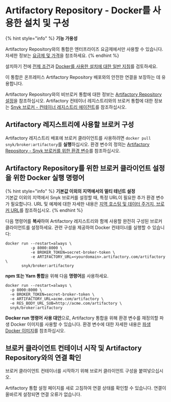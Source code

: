 # Artifactory Repository - Docker를 사용한 설치 및 구성

{% hint style="info" %}
**기능 가용성**

Artifactory Repository와의 통합은 엔터프라이즈 요금제에서만 사용할 수 있습니다. 자세한 정보는 [요금제 및 가격](https://snyk.io/plans/)을 참조하세요.
{% endhint %}

설치하기 전에 [전제 조건](./)과 [Docker를 사용한 설치에 대한 일반 지침](../install-and-configure-broker-using-docker.md)를 검토하세요.

이 통합은 온프레미스 Artifactory Repository 배포와의 안전한 연결을 보장하는 데 유용합니다.

Artifactory Repository와의 비브로커 통합에 대한 정보는 [Artifactory Repository 설정](../../../../scan-with-snyk/snyk-open-source/package-repository-integrations/artifactory-package-repository-connection-setup/)을 참조하십시오. Artifactory 컨테이너 레지스트리와의 브로커 통합에 대한 정보는 [Snyk 브로커 - 컨테이너 레지스트리 에이전트](https://docs.snyk.io/snyk-admin/snyk-broker/snyk-broker-container-registry-agent)를 참조하십시오.

## Artifactory 레지스트리에 사용할 브로커 구성

Artifactory 레지스트리 배포에 브로커 클라이언트를 사용하려면 `docker pull snyk/broker:artifactory`를 **실행**하십시오. 환경 변수의 정의는 [Artifactory ](artifactory-repository-environment-variables-for-snyk-broker.md)[Repository - Snyk 브로커를 위한 환경 변수](artifactory-repository-environment-variables-for-snyk-broker.md)를 참조하십시오.

## Artifactory Repository를 위한 브로커 클라이언트 설정을 위한 Docker 실행 명령어

{% hint style="info" %}
**기본값 이외의 지역에서의 멀티 테넌트 설정**\
기본값 이외의 지역에서 Snyk 브로커를 설정할 때, 특정 URL이 필요한 추가 환경 변수가 필요합니다. URL 및 예제에 대한 자세한 내용은 [지역 호스팅 및 데이터 주거지, 브로커 URL](https://docs.snyk.io/working-with-snyk/regional-hosting-and-data-residency#broker-urls)를 참조하십시오.
{% endhint %}

다음 명령어를 **복사**하여 Artifactory 레지스트리와 함께 사용할 완전히 구성된 브로커 클라이언트를 설정하세요. 관련 구성을 제공하여 Docker 컨테이너를 실행할 수 있습니다:

```console
docker run --restart=always \
           -p 8000:8000 \
           -e BROKER_TOKEN=secret-broker-token \
           -e ARTIFACTORY_URL=<yourdomain>.artifactory.com/artifactory \
       snyk/broker:artifactory
```

**npm 또는 Yarn 통합**을 위해 다음 **명령어**를 사용하세요.

```
docker run --restart=always \
  -p 8000:8000 \
  -e BROKER_TOKEN=secret-broker-token \
  -e ARTIFACTORY_URL=acme.com/artifactory \
  -e RES_BODY_URL_SUB=http://acme.com/artifactory \ 
  snyk/broker:artifactory
```

**Docker run 명령어 사용 대안**으로, Artifactory 통합을 위해 환경 변수를 재정의할 파생 Docker 이미지를 사용할 수 있습니다. 환경 변수에 대한 자세한 내용은 [파생 Docker 이미지](../derived-docker-images-for-broker-client-integrations-and-container-registry-agent.md)를 참조하십시오.

## 브로커 클라이언트 컨테이너 시작 및 Artifactory Repository와의 연결 확인

브로커 클라이언트 컨테이너를 시작하기 위해 브로커 클라이언트 구성을 붙여넣으십시오.

Artifactory 통합 설정 페이지를 새로 고침하여 연결 상태를 확인할 수 있습니다. 연결이 올바르게 설정되면 연결 오류가 없습니다.

